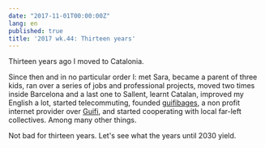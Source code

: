 ```yaml
---
date: "2017-11-01T00:00:00Z"
lang: en
published: true
title: '2017 wk.44: Thirteen years'
---
```


Thirteen years ago I moved to Catalonia.

Since then and in no particular order I: met Sara, became a parent of
three kids, ran over a series of jobs and professional projects, moved
two times inside Barcelona and a last one to Sallent, learnt Catalan,
improved my English a lot, started telecommuting, founded
[guifibages][], a non profit internet provider over [Guifi][], and
started cooperating with local far-left collectives. Among many
other things.

Not bad for thirteen years. Let's see what the years until 2030 yield.

[guifibages]: http://guifibages.cat/
[guifi]: https://guifi.net/
